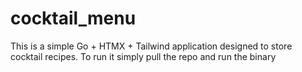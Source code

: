 # cocktail_menu
This is a simple Go + HTMX + Tailwind application designed to store cocktail recipes.
To run it simply pull the repo and run the binary
